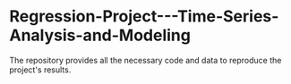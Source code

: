 # Regression-Project---Time-Series-Analysis-and-Modeling
The repository provides all the necessary code and data to reproduce the project's results.
